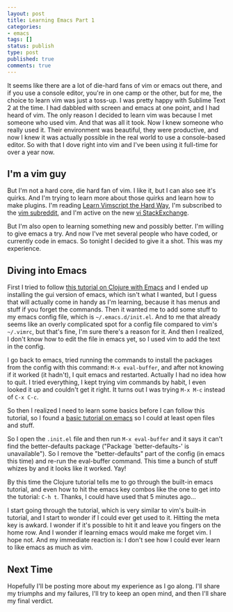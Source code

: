 ```yaml
---
layout: post
title: Learning Emacs Part 1
categories:
- emacs
tags: []
status: publish
type: post
published: true
comments: true
---
```


It seems like there are a lot of die-hard fans of vim or emacs out there, and if you use a console editor, you're in one camp or the other, but for me, the choice to learn vim was just a toss-up. I was pretty happy with Sublime Text 2 at the time. I had dabbled with screen and emacs at one point, and I had heard of vim. The only reason I decided to learn vim was because I met someone who used vim. And that was all it took. Now I knew someone who really used it. Their environment was beautiful, they were productive, and now I knew it was actually possible in the real world to use a console-based editor. So with that I dove right into vim and I've been using it full-time for over a year now.

## I'm a vim guy

But I'm not a hard core, die hard fan of vim. I like it, but I can also see it's quirks. And I'm trying to learn more about those quirks and learn how to make plugins. I'm reading [Learn Vimscript the Hard Way](http://learnvimscriptthehardway.stevelosh.com/), I'm subscribed to the [vim subreddit](http://www.reddit.com/r/vim/), and I'm active on the new [vi StackExchange](http://vi.stackexchange.com/).

But I'm also open to learning something new and possibly better. I'm willing to give emacs a try. And now I've met several people who have coded, or currently code in emacs. So tonight I decided to give it a shot. This was my experience.

## Diving into Emacs

First I tried to follow [this tutorial on Clojure with Emacs](http://clojure-doc.org/articles/tutorials/emacs.html) and I ended up installing the gui version of emacs, which isn't what I wanted, but I guess that will actually come in handy as I'm learning, because it has menus and stuff if you forget the commands. Then it wanted me to add some stuff to my emacs config file, which is `~/.emacs.d/init.el`. And to me that already seems like an overly complicated spot for a config file compared to vim's `~/.vimrc`, but that's fine, I'm sure there's a reason for it. And then I realized, I don't know how to edit the file in emacs yet, so I used vim to add the text in the config.

I go back to emacs, tried running the commands to install the packages from the config with this command: `M-x eval-buffer`, and after not knowing if it worked (it hadn't), I quit emacs and restarted. Actually I had no idea how to quit. I tried everything, I kept trying vim commands by habit, I even looked it up and couldn't get it right. It turns out I was trying `M-x M-c` instead of `C-x C-c`.

So then I realized I need to learn some basics before I can follow this tutorial, so I found a [basic tutorial on emacs](http://david.rothlis.net/emacs/howtolearn.html) so I could at least open files and stuff.

So I open the `.init.el` file and then run `M-x eval-buffer` and it says it can't find the better-defaults package ("Package `better-defaults-' is unavailable"). So I remove the "better-defaults" part of the config (in emacs this time) and re-run the eval-buffer command. This time a bunch of stuff whizes by and it looks like it worked. Yay!

By this time the Clojure tutorial tells me to go through the built-in emacs tutorial, and even how to hit the emacs key combos like the one to get into the tutorial: `C-h t`. Thanks, I could have used that 5 minutes ago...

I start going through the tutorial, which is very similar to vim's built-in tutorial, and I start to wonder if I could ever get used to it. Hitting the meta key is awkard. I wonder if it's possible to hit it and leave you fingers on the home row. And I wonder if learning emacs would make me forget vim. I hope not. And my immediate reaction is: I don't see how I could ever learn to like emacs as much as vim.

## Next Time

Hopefully I'll be posting more about my experience as I go along. I'll share my triumphs and my failures, I'll try to keep an open mind, and then I'll share my final verdict.
